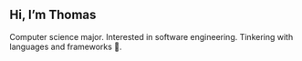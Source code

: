 ## Hi, I’m Thomas

Computer science major. Interested in software engineering. Tinkering with languages and frameworks 👀. 
<!---
ThomasMinn/ThomasMinn is a ✨ special ✨ repository because its `README.md` (this file) appears on your GitHub profile.
You can click the Preview link to take a look at your changes.
--->

